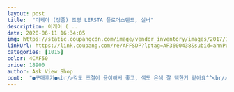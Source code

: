 ```yaml
---
layout: post 
title:  "이케아 (정품) 조명 LERSTA 플로어스탠드, 실버" 
description: 이케아 ( ..
date: 2020-06-11 16:34:05 
img: https://static.coupangcdn.com/image/vendor_inventory/images/2017/12/01/21/4/502a1d61-a540-47cb-bf39-91c299d07add.jpeg 
linkUrl: https://link.coupang.com/re/AFFSDP?lptag=AF3600438&subid=ahnPublicAsk&pageKey=1248544118&itemId=2246842743&vendorItemId=70340821661&traceid=V0-113-82cb7ae2f8ed4ec3 
categories: [1015] 
color: 4CAF50 
price: 18900 
author: Ask View Shop 
cont:  "●구매후기●<br/>각도 조절이 용이해서 좋고, 색도 은색 잘 택한거 같아요^^<br/>그런데 너무 분위기 있고 이쁜거 있죠<br/>덕분에 베란다의 분위기가 살아났습니다.<br/><br/>사실때 전구컬러 꼭확인하세요.<br/> ㅠ.<br/>ㅠ<br/>심플해요.<br/> 조립도 쉅고 간단<br/>아니여서 좀 아쉽네요!<br/>연결 부분이 전혀 티가 나지 않고 깔끔하게 마무리가 지어져서 놀랐어요.<br/> 곡선도 자유자제로 움직여서 편하고<br/>이쁘네요<br/>저는 다시 사야할 듯<br/>저는 빛 방향을 위로해서 쓰는데, 오히려 빛이 분산되서 더 좋네요.<br/><br/>제가확인을 못한거같긴한데전구색이 제가원했던게<br/>조립하는것도 쉽고, 간단해서 쓰기좋네요<br/>집전등컬러가 오는줄 알고…다시확인해야겠네요!<br/>책상에 두고 사용할거 하나 더 구매 해야겠어요<br/>책상에 두고쓰려고 구매 했는데 등이 주황빛이라 일단은 식물에 조명으로 사용중입니다.<br/><br/>포장 배송 빨리왔구요!<br/>" 
---
```


